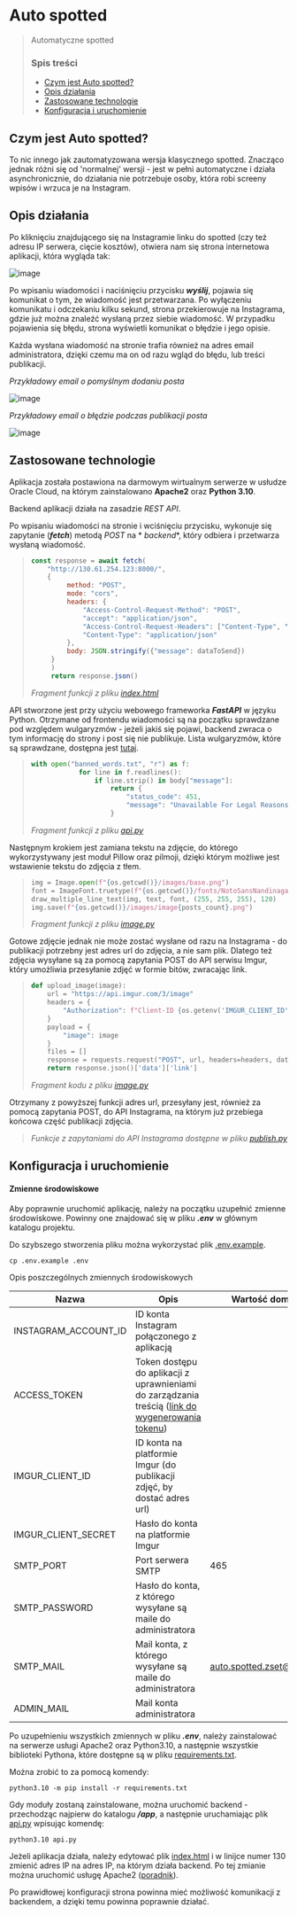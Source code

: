 # Auto spotted

> Automatyczne spotted
>
> ### Spis treści
>
> * [Czym jest Auto spotted?](#about)
> * [Opis działania](#dzialanie)
> * [Zastosowane technologie](#technologie)
> * [Konfiguracja i uruchomienie](#konfiguracja)

## Czym jest Auto spotted?<a id="about"></a>

To nic innego jak zautomatyzowana wersja klasycznego spotted. Znacząco jednak różni się od 'normalnej' wersji - jest w
pełni automatyczne i działa asynchronicznie, do działania nie potrzebuje osoby, która robi screeny wpisów i wrzuca je na
Instagram.

## Opis działania<a id="dzialanie"></a>

Po kliknięciu znajdującego się na Instagramie linku do spotted (czy też adresu IP serwera, cięcie kosztów), otwiera nam
się strona internetowa aplikacji, która wygląda tak:

![image](docs/home_page.png)

Po wpisaniu wiadomości i naciśnięciu przycisku ***wyślij***, pojawia się komunikat o tym, że wiadomość jest
przetwarzana. Po wyłączeniu komunikatu i odczekaniu kilku sekund, strona przekierowuje na Instagrama, gdzie już można
znaleźć wysłaną przez siebie wiadomość. W przypadku pojawienia się błędu, strona wyświetli komunikat o błędzie i jego
opisie.

Każda wysłana wiadomość na stronie trafia również na adres email administratora, dzięki czemu ma on od razu wgląd do
błędu, lub treści publikacji.

*Przykładowy email o pomyślnym dodaniu posta*

![image](docs/successfully_added.png)

*Przykładowy email o błędzie podczas publikacji posta*

![image](docs/error.png)

## Zastosowane technologie <a id="technologie"></a>

Aplikacja została postawiona na darmowym wirtualnym serwerze w usłudze Oracle Cloud, na którym zainstalowano **Apache2**
oraz **Python 3.10**.

Backend aplikacji działa na zasadzie *REST API*.

Po wpisaniu wiadomości na stronie i wciśnięciu przycisku, wykonuje się zapytanie (***fetch***) metodą *POST* na *
*backend**, który odbiera i przetwarza wysłaną wiadomość.

> ```javascript
> const response = await fetch(
>     "http://130.61.254.123:8000/",
>     {
>          method: "POST",
>          mode: "cors",
>          headers: {
>              "Access-Control-Request-Method": "POST",
>              "accept": "application/json",
>              "Access-Control-Request-Headers": ["Content-Type", "Authorization"],
>              "Content-Type": "application/json"
>          },
>          body: JSON.stringify({"message": dataToSend})
>      }
>      )
>      return response.json()
> ```
>
> *Fragment funkcji z pliku [index.html](pages/index.html)*

API stworzone jest przy użyciu webowego frameworka ***FastAPI*** w języku Python. Otrzymane od frontendu wiadomości są
na początku sprawdzane pod względem wulgaryzmów - jeżeli jakiś się pojawi, backend zwraca o tym informację do strony i
post się nie publikuje. Lista wulgaryzmów, które są sprawdzane, dostępna jest [tutaj](app/banned_words.txt).

> ```python
> with open("banned_words.txt", "r") as f:
>             for line in f.readlines():
>                 if line.strip() in body["message"]:
>                     return {
>                         "status_code": 451,
>                         "message": "Unavailable For Legal Reasons"
>                     }
> ```
>
> *Fragment funkcji z pliku [api.py](app/api.py)*

Następnym krokiem jest zamiana tekstu na zdjęcie, do którego wykorzystywany jest moduł Pillow oraz pilmoji, dzięki
którym możliwe jest wstawienie tekstu do zdjęcia z tłem.

> ```python
> img = Image.open(f"{os.getcwd()}/images/base.png")
> font = ImageFont.truetype(f"{os.getcwd()}/fonts/NotoSansNandinagari-Regular.ttf", 50, encoding='utf-8')
> draw_multiple_line_text(img, text, font, (255, 255, 255), 120)
> img.save(f"{os.getcwd()}/images/image{posts_count}.png")
> ```
>
> *Fragment funkcji z pliku [image.py](app/image.py)*

Gotowe zdjęcie jednak nie może zostać wysłane od razu na Instagrama - do publikacji potrzebny jest adres url do zdjęcia,
a nie sam plik. Dlatego też zdjęcia wysyłane są za pomocą zapytania POST do API serwisu Imgur, który umożliwia
przesyłanie zdjęć w formie bitów, zwracając link.

> ```python
> def upload_image(image):
>     url = "https://api.imgur.com/3/image"
>     headers = {
>         "Authorization": f"Client-ID {os.getenv('IMGUR_CLIENT_ID')}"
>     }
>     payload = {
>         "image": image
>     }
>     files = []
>     response = requests.request("POST", url, headers=headers, data=payload, files=files)
>     return response.json()['data']['link']
> ```
>
> *Fragment kodu z pliku [image.py](app/image.py)*

Otrzymany z powyższej funkcji adres url, przesyłany jest, również za pomocą zapytania POST, do API Instagrama, na którym
już przebiega końcowa część publikacji zdjęcia.

> *Funkcje z zapytaniami do API Instagrama dostępne w pliku [publish.py](app/publish.py)*

## Konfiguracja i uruchomienie <a id="konfiguracja"></a>

#### Zmienne środowiskowe

Aby poprawnie uruchomić aplikację, należy na początku uzupełnić zmienne środowiskowe. Powinny one znajdować się w pliku
***.env*** w głównym katalogu projektu.

Do szybszego stworzenia pliku można wykorzystać plik [.env.example](.env.example).

```shell
cp .env.example .env
```

Opis poszczególnych zmiennych środowiskowych


| **Nazwa**            | **Opis**                                                                                                                                                | **Wartość domyślna**     |
| -------------------- | ------------------------------------------------------------------------------------------------------------------------------------------------------- | --------------------------- |
| INSTAGRAM_ACCOUNT_ID | ID konta Instagram połączonego z aplikacją                                                                                                           |                             |
| ACCESS_TOKEN         | Token dostępu do aplikacji z uprawnieniami do zarządzania treścią ([link do wygenerowania tokenu](https://developers.facebook.com/tools/explorer/)) |                             |
| IMGUR_CLIENT_ID      | ID konta na platformie Imgur (do publikacji zdjęć, by dostać adres url)                                                                             |                             |
| IMGUR_CLIENT_SECRET  | Hasło do konta na platformie Imgur                                                                                                                     |                             |
| SMTP_PORT            | Port serwera SMTP                                                                                                                                       | 465                         |
| SMTP_PASSWORD        | Hasło do konta, z którego wysyłane są maile do administratora                                                                                       |                             |
| SMTP_MAIL            | Mail konta, z którego wysyłane są maile do administratora                                                                                           | auto.spotted.zset@gmail.com |
| ADMIN_MAIL           | Mail konta administratora                                                                                                                               |                             |


Po uzupełnieniu wszystkich zmiennych w pliku ***.env***, należy zainstalować na serwerze usługi Apache2 oraz Python3.10, a następnie wszystkie biblioteki Pythona, które dostępne są w pliku [requirements.txt](requirements.txt).

Można zrobić to za pomocą komendy:

```shell
python3.10 -m pip install -r requirements.txt
```


Gdy moduły zostaną zainstalowane, można uruchomić backend - przechodząc najpierw do katalogu ***/app***, a następnie uruchamiając plik [api.py](app/api.py) wpisując komendę:

```shell
python3.10 api.py
```


Jeżeli aplikacja działa, należy edytować plik [index.html](pages/index.html) i w linijce numer 130 zmienić adres IP na adres IP, na którym działa backend. Po tej zmianie można uruchomić usługę Apache2 ([poradnik](https://soisk.info/index.php/Linux_Ubuntu_-_Instalacja_i_konfiguracja_serwera_Apache2)).


Po prawidłowej konfiguracji strona powinna mieć możliwość komunikacji z backendem, a dzięki temu powinna poprawnie działać.
